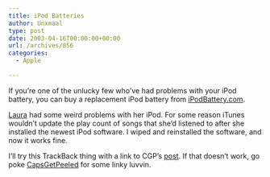 ```yaml
---
title: iPod Batteries
author: Unxmaal
type: post
date: 2003-04-16T00:00:00+00:00
url: /archives/856
categories:
  - Apple

---
```

If you&#8217;re one of the unlucky few who&#8217;ve had problems with your iPod battery, you can buy a replacement iPod battery from [iPodBattery.com][1]. 

[Laura][2] had some weird problems with her iPod. For some reason iTunes wouldn&#8217;t update the play count of songs that she&#8217;d listened to after she installed the newest iPod software. I wiped and reinstalled the software, and now it works fine. 

I&#8217;ll try this TrackBack thing with a link to CGP&#8217;s [post][3]. If that doesn&#8217;t work, go poke [CapsGetPeeled][4] for some linky luvvin.

 [1]: http://www.ipodbattery.com/ "How obvious a domain name could they get?"
 [2]: http://unxmaal.com/cgi-bin/clickcount.cgi?action=jump&URL=http://abracapocus.org/ "This should make her Blogshares valuation go up!"
 [3]: http://www.CapsGetPeeled.com/blog/archives/000106.html
 [4]: http://unxmaal.com/cgi-bin/clickcount.cgi?action=jump&URL=http://www.capsgetpeeled.com/blog/
